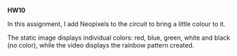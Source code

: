 **HW10**

In this assignment, I add Neopixels to the circuit to bring a little colour to it.

The static image displays individual colors: red, blue, green, white and black (no color), while the video displays the rainbow pattern created.